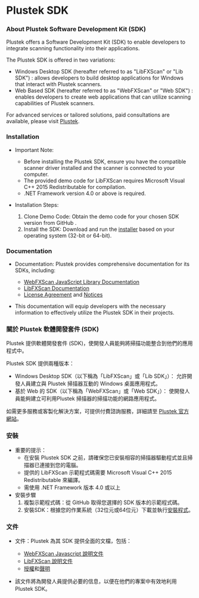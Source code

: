 # Plustek SDK
### About Plustek Software Development Kit (SDK)
Plustek offers a Software Development Kit (SDK) to enable developers to integrate scanning functionality into their applications.
 
The Plustek SDK is offered in two variations:
 
- Windows Desktop SDK (hereafter referred to as "LibFXScan" or "Lib SDK") : 
     allows developers to build desktop applications for Windows that interact with Plustek scanners.
- Web Based SDK (hereafter referred to as "WebFXScan" or "Web SDK") : 
    enables developers to create web applications that can utilize scanning capabilities of Plustek scanners.

For advanced services or tailored solutions, paid consultations are available, please visit [Plustek].

### Installation
 
- Important Note:
 
	- Before installing the Plustek SDK, ensure you have the compatible scanner driver installed and the scanner is connected to your computer.
	- The provided demo code for LibFXScan requires Microsoft Visual C++ 2015 Redistributable for compilation.
    - .NET Framework version 4.0 or above is required.
 
- Installation Steps:
 
	1. Clone Demo Code: Obtain the demo code for your chosen SDK version from GitHub .
	2. Install the SDK: Download and run the [installer] based on your operating system (32-bit or 64-bit).
 
### Documentation
- Documentation: Plustek provides comprehensive documentation for its SDKs, including:
	- [WebFXScan JavaScript Library Documentation]
	- [LibFXScan Documentation]
	- [License Agreement] and [Notices]
 
- This documentation will equip developers with the necessary information to effectively utilize the Plustek SDK in their projects.

### 關於 Plustek 軟體開發套件 (SDK)
Plustek 提供軟體開發套件 (SDK)，使開發人員能夠將掃描功能整合到他們的應用程式中。

Plustek SDK 提供兩種版本：

- Windows Desktop SDK（以下稱為「LibFXScan」或「Lib SDK」）：
    允許開發人員建立與 Plustek 掃描器互動的 Windows 桌面應用程式。 
- 基於 Web 的 SDK（以下稱為「WebFXScan」或「Web SDK」）：
    使開發人員能夠建立可利用Plustek 掃描器的掃描功能的網路應用程式。

如需更多服務或客製化解決方案，可提供付費諮詢服務，詳細請至 [Plustek 官方網站]。
  
### 安裝
- 重要的提示：
    - 在安裝 Plustek SDK 之前，請確保您已安裝相容的掃描器驅動程式並且掃描器已連接到您的電腦。
    - 提供的 LibFXScan 示範程式碼需要 Microsoft Visual C++ 2015 Redistributable 來編譯。
    - 需使用 .NET Framework 版本 4.0 或以上
- 安裝步驟
    1. 複製示範程式碼：從 GitHub 取得您選擇的 SDK 版本的示範程式碼。
    2. 安裝SDK：根據您的作業系統（32位元或64位元）下載並執行[安裝程式]。

### 文件
- 文件：Plustek 為其 SDK 提供全面的文檔，包括：
    - [WebFXScan Javascript 說明文件]
    - [LibFXScan 說明文件]
    - [授權]和[聲明]
 
- 該文件將為開發人員提供必要的信息，以便在他們的專案中有效地利用 Plustek SDK。


    [LibFXScan 說明文件]:https://docs.google.com/document/d/e/2PACX-1vQ3M0KV9am29GTKFGmb0dwSFyQAZVFmwDmYA6846pvDPTC3yhN0ZGlBWs-yRjyVYg/pub
    [LibFXScan Documentation]:https://docs.google.com/document/d/e/2PACX-1vQ3M0KV9am29GTKFGmb0dwSFyQAZVFmwDmYA6846pvDPTC3yhN0ZGlBWs-yRjyVYg/pub

    [安裝程式]:https://downloads.plustek.com/downloads/PlustekSDK/PlustekSDK_LDSetup_24125.exe
    [installer]:https://downloads.plustek.com/downloads/PlustekSDK/PlustekSDK_LDSetup_24125.exe

    [WebFXScan Javascript 說明文件]:https://aviswpm.github.io/PlustekSDK/Document/webscan-lib-doc/#/quickStart
    [WebFXScan JavaScript Library Documentation]:https://aviswpm.github.io/PlustekSDK/Document/webscan-lib-doc/#/quickStart

    [License Agreement]:https://github.com/aviswpm/PlustekSDK/blob/v2.x/LICENSE.txt
    [授權]:https://github.com/aviswpm/PlustekSDK/blob/v2.x/LICENSE.txt

    [Notices]:https://github.com/aviswpm/PlustekSDK/blob/v2.x/NOTICE.txt
    [聲明]:https://github.com/aviswpm/PlustekSDK/blob/v2.x/NOTICE.txt

    [Plustek 官方網站]:https://plustek.com/tw/solutions/sdk.php
    [Plustek]:https://plustek.com/us/solutions/sdk.php
